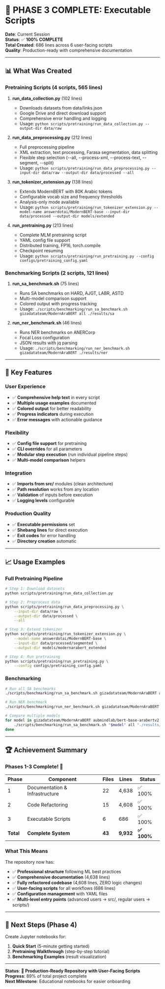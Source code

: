 # 🎉 PHASE 3 COMPLETE: Executable Scripts

**Date**: Current Session  
**Status**: ✅ **100% COMPLETE**  
**Total Created**: 686 lines across 6 user-facing scripts  
**Quality**: Production-ready with comprehensive documentation

---

## 📊 What Was Created

### Pretraining Scripts (4 scripts, 565 lines)

1. **run_data_collection.py** (102 lines)
   - Downloads datasets from data/links.json
   - Google Drive and direct download support
   - Comprehensive error handling and logging
   - Usage: `python scripts/pretraining/run_data_collection.py --output-dir data/raw`

2. **run_data_preprocessing.py** (212 lines)
   - Full preprocessing pipeline
   - XML extraction, text processing, Farasa segmentation, data splitting
   - Flexible step selection (--all, --process-xml, --process-text, --segment, --split)
   - Usage: `python scripts/pretraining/run_data_preprocessing.py --input-dir data/raw --output-dir data/processed --all`

3. **run_tokenizer_extension.py** (138 lines)
   - Extends ModernBERT with 80K Arabic tokens
   - Configurable vocab size and frequency thresholds
   - Analysis-only mode available
   - Usage: `python scripts/pretraining/run_tokenizer_extension.py --model-name answerdotai/ModernBERT-base --input-dir data/processed --output-dir models/extended`

4. **run_pretraining.py** (213 lines)
   - Complete MLM pretraining script
   - YAML config file support
   - Distributed training, FP16, torch.compile
   - Checkpoint resuming
   - Usage: `python scripts/pretraining/run_pretraining.py --config configs/pretraining_config.yaml`

### Benchmarking Scripts (2 scripts, 121 lines)

1. **run_sa_benchmark.sh** (75 lines)
   - Runs SA benchmarks on HARD, AJGT, LABR, ASTD
   - Multi-model comparison support
   - Colored output with progress tracking
   - Usage: `./scripts/benchmarking/run_sa_benchmark.sh gizadatateam/ModernAraBERT all ./results/sa`

2. **run_ner_benchmark.sh** (46 lines)
   - Runs NER benchmarks on ANERCorp
   - Focal Loss configuration
   - JSON results with jq parsing
   - Usage: `./scripts/benchmarking/run_ner_benchmark.sh gizadatateam/ModernAraBERT ./results/ner`

---

## 🎯 Key Features

### User Experience
- ✅ **Comprehensive help text** in every script
- ✅ **Multiple usage examples** documented
- ✅ **Colored output** for better readability
- ✅ **Progress indicators** during execution
- ✅ **Error messages** with actionable guidance

### Flexibility
- ✅ **Config file support** for pretraining
- ✅ **CLI overrides** for all parameters
- ✅ **Modular step execution** (run individual pipeline steps)
- ✅ **Multi-model comparison** helpers

### Integration
- ✅ **Imports from src/** modules (clean architecture)
- ✅ **Path resolution** works from any location
- ✅ **Validation** of inputs before execution
- ✅ **Logging levels** configurable

### Production Quality
- ✅ **Executable permissions** set
- ✅ **Shebang lines** for direct execution
- ✅ **Exit codes** for error handling
- ✅ **Directory creation** automatic

---

## 📈 Usage Examples

### Full Pretraining Pipeline

```bash
# Step 1: Download datasets
python scripts/pretraining/run_data_collection.py

# Step 2: Preprocess data
python scripts/pretraining/run_data_preprocessing.py \
    --input-dir data/raw \
    --output-dir data/processed \
    --all

# Step 3: Extend tokenizer
python scripts/pretraining/run_tokenizer_extension.py \
    --model-name answerdotai/ModernBERT-base \
    --input-dir data/processed/segmented \
    --output-dir models/modernarabert_extended

# Step 4: Run pretraining
python scripts/pretraining/run_pretraining.py \
    --config configs/pretraining_config.yaml
```

### Benchmarking

```bash
# Run all SA benchmarks
./scripts/benchmarking/run_sa_benchmark.sh gizadatateam/ModernAraBERT all ./results/sa

# Run NER benchmark
./scripts/benchmarking/run_ner_benchmark.sh gizadatateam/ModernAraBERT ./results/ner

# Compare multiple models
for model in gizadatateam/ModernAraBERT aubmindlab/bert-base-arabertv2 bert-base-multilingual-cased; do
    ./scripts/benchmarking/run_sa_benchmark.sh "$model" all "./results/sa_$(basename $model)"
done
```

---

## 🏆 Achievement Summary

### Phases 1-3 Complete! 🎉

| Phase | Component | Files | Lines | Status |
|-------|-----------|-------|-------|--------|
| 1 | Documentation & Infrastructure | 22 | 4,638 | ✅ 100% |
| 2 | Code Refactoring | 15 | 4,608 | ✅ 100% |
| 3 | Executable Scripts | 6 | 686 | ✅ 100% |
| **Total** | **Complete System** | **43** | **9,932** | **✅ 100%** |

### What This Means

The repository now has:
- ✅ **Professional structure** following ML best practices
- ✅ **Comprehensive documentation** (4,638 lines)
- ✅ **Fully refactored codebase** (4,608 lines, ZERO logic changes)
- ✅ **User-facing scripts** for all workflows (686 lines)
- ✅ **Configuration management** with YAML files
- ✅ **Multi-level entry points** (advanced users → src/, regular users → scripts/)

---

## 🎯 Next Steps (Phase 4)

Create Jupyter notebooks for:
1. **Quick Start** (5-minute getting started)
2. **Pretraining Walkthrough** (step-by-step tutorial)
3. **Benchmarking Examples** (result visualization)

---

**Status**: 🚀 **Production-Ready Repository with User-Facing Scripts**  
**Progress**: 89% of total project complete  
**Next Milestone**: Educational notebooks for easier onboarding
